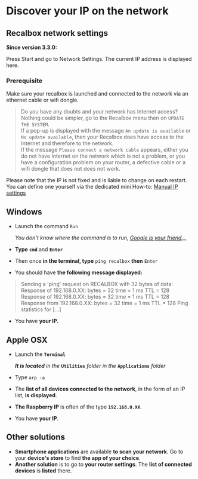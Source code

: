 # Discover your IP on the network

## Recalbox network settings​

**Since version 3.3.0:**

Press Start and go to Network Settings. The current IP address is displayed here.

### Prerequisite

Make sure your recalbox is launched and connected to the network via an ethernet cable or wifi dongle.

> Do you have any doubts and your network has Internet access? Nothing could be simpler, go to the Recalbox menu then on `UPDATE THE SYSTEM`.  
> If a pop-up is displayed with the message `An update is available` or `No update available`, then your Recalbox does have access to the Internet and therefore to the network.  
> If the message `Please connect a network cable` appears, either you do not have Internet on the network which is not a problem, or you have a configuration problem on your router, a defective cable or a wifi dongle that does not does not work.

Please note that the IP is not fixed and is liable to change on each restart. You can define one yourself via the dedicated mini How-to: [Manual IP settings](https://recalbox.gitbook.io/tutorials/ip/manual-ip-settings)

## Windows​ <a id="sous-microsoft-windows"></a>

* Launch the command `Run`

  _You don't know where the command is to run,_ [_Google is your friend_](https://thegeekpage.com/101-windows-10-run-commands-shortcuts-to-find-hidden-features/)\_\_

* **Type** **`cmd`** and **`Enter`**
* Then once **in the terminal, type** `ping recalbox` **then** `Enter`
* You should have **the following message displayed:**

> Sending a 'ping' request on RECALBOX with 32 bytes of data: Response of 192.168.0.XX: bytes = 32 time = 1 ms TTL = 128 Response of 192.168.0.XX: bytes = 32 time = 1 ms TTL = 128 Response from 192.168.0.XX: bytes = 32 time = 1 ms TTL = 128 Ping statistics for \[...\]

* You have **your IP.**

## Apple OSX​ <a id="sous-apple-osx"></a>

* Launch the **`Terminal`**

  _**It is located** in the_ **`Utilities`** _folder in the_ **`Applications`** _folder_

* Type `arp -a`
* The **list of all devices connected to the network**, in the form of an IP list, **is displayed**. 
* **The Raspberry IP** is often of the type **`192.168.0.XX`**. 
* You have **your IP**.

## Other solutions

* **Smartphone applications** are available **to scan your network**. Go to your **device's store** to find **the app of your choice**.
* **Another solution** is to go to **your router settings**. The **list of connected devices** is **listed** there.

